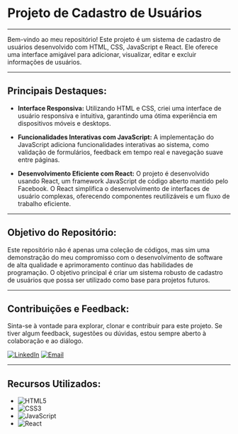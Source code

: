 # Projeto de Cadastro de Usuários

---

Bem-vindo ao meu repositório! Este projeto é um sistema de cadastro de usuários desenvolvido com HTML, CSS, JavaScript e React. Ele oferece uma interface amigável para adicionar, visualizar, editar e excluir informações de usuários.

---

## Principais Destaques:

- **Interface Responsiva:** Utilizando HTML e CSS, criei uma interface de usuário responsiva e intuitiva, garantindo uma ótima experiência em dispositivos móveis e desktops.

- **Funcionalidades Interativas com JavaScript:** A implementação do JavaScript adiciona funcionalidades interativas ao sistema, como validação de formulários, feedback em tempo real e navegação suave entre páginas.

- **Desenvolvimento Eficiente com React:** O projeto é desenvolvido usando React, um framework JavaScript de código aberto mantido pelo Facebook. O React simplifica o desenvolvimento de interfaces de usuário complexas, oferecendo componentes reutilizáveis e um fluxo de trabalho eficiente.

---

## Objetivo do Repositório:

Este repositório não é apenas uma coleção de códigos, mas sim uma demonstração do meu compromisso com o desenvolvimento de software de alta qualidade e aprimoramento contínuo das habilidades de programação. O objetivo principal é criar um sistema robusto de cadastro de usuários que possa ser utilizado como base para projetos futuros.

---

## Contribuições e Feedback:

Sinta-se à vontade para explorar, clonar e contribuir para este projeto. Se tiver algum feedback, sugestões ou dúvidas, estou sempre aberto à colaboração e ao diálogo.

[![LinkedIn](https://img.shields.io/badge/linkedin-%230077B5.svg?style=for-the-badge&logo=linkedin&logoColor=white)](https://www.linkedin.com/in/seu-linkedin)
[![Email](https://img.shields.io/badge/-Email-%23333?style=for-the-badge&logo=gmail&logoColor=white)](mailto:seu-email@gmail.com)

---

## Recursos Utilizados:

- ![HTML5](https://img.shields.io/badge/HTML5-E34F26?style=for-the-badge&logo=html5&logoColor=white)
- ![CSS3](https://img.shields.io/badge/CSS3-1572B6?style=for-the-badge&logo=css3&logoColor=white)
- ![JavaScript](https://img.shields.io/badge/JavaScript-F7DF1E?style=for-the-badge&logo=JavaScript&logoColor=white)
- ![React](https://img.shields.io/badge/React-61DAFB?style=for-the-badge&logo=react&logoColor=white)

